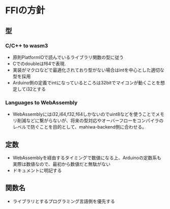 # FFIの方針

## 型

### C/C++ to wasm3

- 原則PlatformIOで読んでいるライブラリ関数の型に従う
- Cでのdoubleはf64で表現.
- 実装がマクロなどで最適化されており型がない場合はintを中心とした適切な型を採用
- Arduino側の定義でintになっているところは32bitでマイコンが動くことを想定してi32とする

### Languages to WebAssembly

- WebAssemblyにはi32,i64,f32,f64しかないのでuint8などを使うことでメモリ削減などに繋がらないが、将来の型対応やオーバーフローをコンパイラのレベルで防ぐことを目的として、mahiwa-backend側に合わせる。

## 定数

- WebAssemblyを経由するタイミングで数値になる上、Arduinoの定数系も実際は数値なので、最初から数値だと無駄がない
- ドキュメントに明記する

## 関数名

- ライブラリとするプログラミング言語側を優先する
